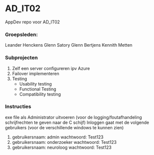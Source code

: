 # AD_IT02
AppDev repo voor AD_IT02

### Groepsleden:
Leander Henckens
Glenn Satory
Glenn Bertjens
Kennith Metten

### Subprojecten
1. Zelf een server configureren ipv Azure
2. Failover implementeren
3. Testing
    * Usability testing
    * Functional Testing
    * Compatibility testing

### Instructies
exe file als Administrator uitvoeren (voor de logging/foutafhandeling schrijfrechten te geven naar de C schijf)
Inloggen gaat met de volgende gebruikers (voor de verschillende windows te kunnen zien)
1. gebruikersnaam: admin
   wachtwoord: Test123
2. gebruikersnaam: onderzoeker
   wachtwoord: Test123
3. gebruikersnaam: neuroloog
   wachtwoord: Test123
